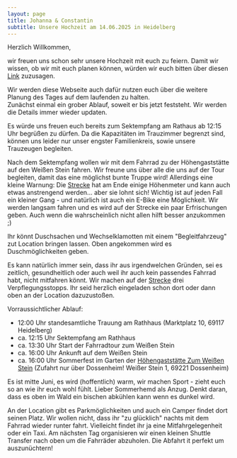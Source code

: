 ```yaml
---
layout: page
title: Johanna & Constantin
subtitle: Unsere Hochzeit am 14.06.2025 in Heidelberg
---
```


Herzlich Willkommen, 

wir freuen uns schon sehr unsere Hochzeit mit euch zu feiern. Damit wir wissen, ob wir mit euch planen können, würden wir euch bitten über diesen [Link](https://forms.gle/R2b32HmZwD2HLx5F7) zuzusagen.

Wir werden diese Webseite auch dafür nutzen euch über die weitere Planung des Tages auf dem laufenden zu halten.  
Zunächst einmal ein grober Ablauf, soweit er bis jetzt feststeht. Wir werden die Details immer wieder updaten. 

Es würde uns freuen euch bereits zum Sektempfang am Rathaus ab 12:15 Uhr begrüßen zu dürfen. Da die Kapazitäten im Trauzimmer begrenzt sind, können uns leider nur unser engster Familienkreis, sowie unsere Trauzeugen begleiten. 

Nach dem Sektempfang wollen wir mit dem Fahrrad zu der Höhengaststätte auf den Weißen Stein fahren. Wir freune uns über alle die uns auf der Tour begleiten, damit das eine möglichst bunte Truppe wird! 
Allerdings eine kleine Warnung: Die [Strecke](https://constantinulrich.github.io/Fahrradstrecke) hat am Ende einige Höhenmeter und kann auch etwas anstrengend werden... aber sie lohnt sich!
Wichtig ist auf jeden Fall ein kleiner Gang - und natürlich ist auch ein E-Bike eine Möglichkeit.
Wir werden langsam fahren und es wird auf der Strecke ein paar Erfrischungen geben. Auch wenn die wahrscheinlich nicht allen hilft besser anzukommen ;)

Ihr könnt Duschsachen und Wechselklamotten mit einem "Begleitfahrzeug" zut Location bringen lassen. Oben angekommen wird es Duschmöglichkeiten geben. 

Es kann natürlich immer sein, dass ihr aus irgendwelchen Gründen, sei es zeitlich, gesundheitlich oder auch weil ihr auch kein passendes Fahrrad habt, nicht mitfahren könnt. Wir machen auf der [Strecke](https://constantinulrich.github.io/Fahrradstrecke) drei Verpflegungsstopps. Ihr seid herzlich eingeladen schon dort oder dann oben an der Location dazuzustoßen.

Vorraussichtlicher Ablauf:
- 12:00 Uhr standesamtliche Trauung am Rathhaus (Marktplatz 10, 69117 Heidelberg)
- ca. 12:15 Uhr Sektempfang am Rathhaus
- ca. 13:30 Uhr Start der Fahrradtour zum Weißen Stein
- ca. 16:00 Uhr Ankunft auf dem Weißen Stein
- ca. 16:00 Uhr Sommerfest im Garten der [Höhengaststätte Zum Weißen Stein](https://weisserstein-dossenheim.de/) (Zufahrt nur über Dossenheim! Weißer Stein 1, 69221 Dossenheim)

Es ist mitte Juni, es wird (hoffentlich) warm, wir machen Sport - zieht euch so an wie ihr euch wohl fühlt. Lieber Sommerhemd als Anzug. Denkt daran, dass es oben im Wald ein bischen abkühlen kann wenn es dunkel wird. 

An der Location gibt es Parkmöglichkeiten und auch ein Camper findet dort seinen Platz. 
Wir wollen nicht, dass ihr "zu glücklich" nachts mit dem Fahrrad wieder runter fahrt. Vielleicht findet ihr ja eine Mitfahrgelegenheit oder ein Taxi.
Am nächsten Tag organisieren wir einen kleinen Shuttle Transfer nach oben um die Fahrräder abzuholen. Die Abfahrt it perfekt um auszunüchtern! 


